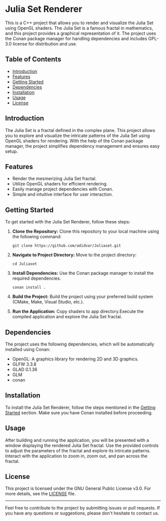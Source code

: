# Julia Set Renderer

<!--![Julia Set](screenshot.png) -->

This is a C++ project that allows you to render and visualize the Julia Set using OpenGL shaders. The Julia Set is a famous fractal in mathematics, and this project provides a graphical representation of it. The project uses the Conan package manager for handling dependencies and includes GPL-3.0 license for distribution and use.

## Table of Contents

- [Introduction](#introduction)
- [Features](#features)
- [Getting Started](#getting-started)
- [Dependencies](#dependencies)
- [Installation](#installation)
- [Usage](#usage)
- [License](#license)

## Introduction

The Julia Set is a fractal defined in the complex plane. This project allows you to explore and visualize the intricate patterns of the Julia Set using OpenGL shaders for rendering. With the help of the Conan package manager, the project simplifies dependency management and ensures easy setup.

## Features

- Render the mesmerizing Julia Set fractal.
- Utilize OpenGL shaders for efficient rendering.
- Easily manage project dependencies with Conan.
- Simple and intuitive interface for user interaction.

## Getting Started

To get started with the Julia Set Renderer, follow these steps:

1. **Clone the Repository:** Clone this repository to your local machine using the following command:

   ```
   git clone https://github.com/adidvar/Juliaset.git
   ```

2. **Navigate to Project Directory:** Move to the project directory:

   ```
   cd Juliaset
   ```

3. **Install Dependencies:** Use the Conan package manager to install the required dependencies.

   ```
   conan install .
   ```

4. **Build the Project:** Build the project using your preferred build system (CMake, Make, Visual Studio, etc.).

5. **Run the Application:** Copy shaders to app directory.Execute the compiled application and explore the Julia Set fractal.

## Dependencies

The project uses the following dependencies, which will be automatically installed using Conan:

- OpenGL: A graphics library for rendering 2D and 3D graphics.
- GLFW 3.3.8
- GLAD 0.1.36
- GLM
- conan

## Installation

To install the Julia Set Renderer, follow the steps mentioned in the [Getting Started](#getting-started) section. Make sure you have Conan installed before proceeding.

## Usage

After building and running the application, you will be presented with a window displaying the rendered Julia Set fractal. Use the provided controls to adjust the parameters of the fractal and explore its intricate patterns. Interact with the application to zoom in, zoom out, and pan across the fractal.

## License

This project is licensed under the GNU General Public License v3.0. For more details, see the [LICENSE](LICENSE) file.

---

Feel free to contribute to the project by submitting issues or pull requests. If you have any questions or suggestions, please don't hesitate to contact us.
